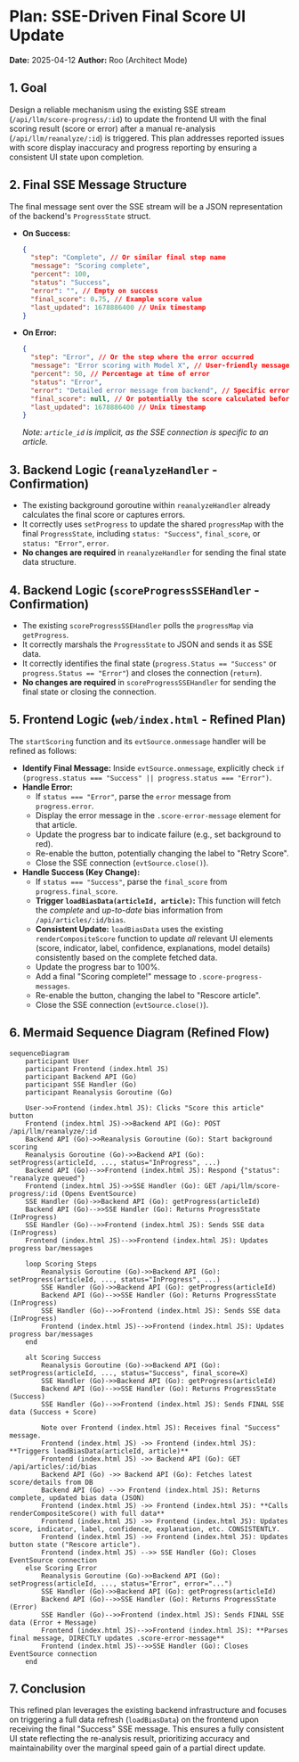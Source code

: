 # Plan: SSE-Driven Final Score UI Update

**Date:** 2025-04-12
**Author:** Roo (Architect Mode)

## 1. Goal

Design a reliable mechanism using the existing SSE stream (`/api/llm/score-progress/:id`) to update the frontend UI with the final scoring result (score or error) after a manual re-analysis (`/api/llm/reanalyze/:id`) is triggered. This plan addresses reported issues with score display inaccuracy and progress reporting by ensuring a consistent UI state upon completion.

## 2. Final SSE Message Structure

The final message sent over the SSE stream will be a JSON representation of the backend's `ProgressState` struct.

*   **On Success:**
    ```json
    {
      "step": "Complete", // Or similar final step name
      "message": "Scoring complete",
      "percent": 100,
      "status": "Success",
      "error": "", // Empty on success
      "final_score": 0.75, // Example score value
      "last_updated": 1678886400 // Unix timestamp
    }
    ```
*   **On Error:**
    ```json
    {
      "step": "Error", // Or the step where the error occurred
      "message": "Error scoring with Model X", // User-friendly message
      "percent": 50, // Percentage at time of error
      "status": "Error",
      "error": "Detailed error message from backend", // Specific error
      "final_score": null, // Or potentially the score calculated before the error, if applicable
      "last_updated": 1678886400 // Unix timestamp
    }
    ```
    *Note: `article_id` is implicit, as the SSE connection is specific to an article.*

## 3. Backend Logic (`reanalyzeHandler` - Confirmation)

*   The existing background goroutine within `reanalyzeHandler` already calculates the final score or captures errors.
*   It correctly uses `setProgress` to update the shared `progressMap` with the final `ProgressState`, including `status: "Success"`, `final_score`, or `status: "Error"`, `error`.
*   **No changes are required** in `reanalyzeHandler` for sending the final state data structure.

## 4. Backend Logic (`scoreProgressSSEHandler` - Confirmation)

*   The existing `scoreProgressSSEHandler` polls the `progressMap` via `getProgress`.
*   It correctly marshals the `ProgressState` to JSON and sends it as SSE data.
*   It correctly identifies the final state (`progress.Status == "Success"` or `progress.Status == "Error"`) and closes the connection (`return`).
*   **No changes are required** in `scoreProgressSSEHandler` for sending the final state or closing the connection.

## 5. Frontend Logic (`web/index.html` - Refined Plan)

The `startScoring` function and its `evtSource.onmessage` handler will be refined as follows:

*   **Identify Final Message:** Inside `evtSource.onmessage`, explicitly check `if (progress.status === "Success" || progress.status === "Error")`.
*   **Handle Error:**
    *   If `status === "Error"`, parse the `error` message from `progress.error`.
    *   Display the error message in the `.score-error-message` element for that article.
    *   Update the progress bar to indicate failure (e.g., set background to red).
    *   Re-enable the button, potentially changing the label to "Retry Score".
    *   Close the SSE connection (`evtSource.close()`).
*   **Handle Success (Key Change):**
    *   If `status === "Success"`, parse the `final_score` from `progress.final_score`.
    *   **Trigger `loadBiasData(articleId, article)`:** This function will fetch the *complete* and *up-to-date* bias information from `/api/articles/:id/bias`.
    *   **Consistent Update:** `loadBiasData` uses the existing `renderCompositeScore` function to update *all* relevant UI elements (score, indicator, label, confidence, explanations, model details) consistently based on the complete fetched data.
    *   Update the progress bar to 100%.
    *   Add a final "Scoring complete!" message to `.score-progress-messages`.
    *   Re-enable the button, changing the label to "Rescore article".
    *   Close the SSE connection (`evtSource.close()`).

## 6. Mermaid Sequence Diagram (Refined Flow)

```mermaid
sequenceDiagram
    participant User
    participant Frontend (index.html JS)
    participant Backend API (Go)
    participant SSE Handler (Go)
    participant Reanalysis Goroutine (Go)

    User->>Frontend (index.html JS): Clicks "Score this article" button
    Frontend (index.html JS)->>Backend API (Go): POST /api/llm/reanalyze/:id
    Backend API (Go)->>Reanalysis Goroutine (Go): Start background scoring
    Reanalysis Goroutine (Go)->>Backend API (Go): setProgress(articleId, ..., status="InProgress", ...)
    Backend API (Go)-->>Frontend (index.html JS): Respond {"status": "reanalyze queued"}
    Frontend (index.html JS)->>SSE Handler (Go): GET /api/llm/score-progress/:id (Opens EventSource)
    SSE Handler (Go)->>Backend API (Go): getProgress(articleId)
    Backend API (Go)-->>SSE Handler (Go): Returns ProgressState (InProgress)
    SSE Handler (Go)-->>Frontend (index.html JS): Sends SSE data (InProgress)
    Frontend (index.html JS)-->>Frontend (index.html JS): Updates progress bar/messages

    loop Scoring Steps
        Reanalysis Goroutine (Go)->>Backend API (Go): setProgress(articleId, ..., status="InProgress", ...)
        SSE Handler (Go)->>Backend API (Go): getProgress(articleId)
        Backend API (Go)-->>SSE Handler (Go): Returns ProgressState (InProgress)
        SSE Handler (Go)-->>Frontend (index.html JS): Sends SSE data (InProgress)
        Frontend (index.html JS)-->>Frontend (index.html JS): Updates progress bar/messages
    end

    alt Scoring Success
        Reanalysis Goroutine (Go)->>Backend API (Go): setProgress(articleId, ..., status="Success", final_score=X)
        SSE Handler (Go)->>Backend API (Go): getProgress(articleId)
        Backend API (Go)-->>SSE Handler (Go): Returns ProgressState (Success)
        SSE Handler (Go)-->>Frontend (index.html JS): Sends FINAL SSE data (Success + Score)

        Note over Frontend (index.html JS): Receives final "Success" message.
        Frontend (index.html JS) ->> Frontend (index.html JS): **Triggers loadBiasData(articleId, article)**
        Frontend (index.html JS) ->> Backend API (Go): GET /api/articles/:id/bias
        Backend API (Go) ->> Backend API (Go): Fetches latest score/details from DB
        Backend API (Go) -->> Frontend (index.html JS): Returns complete, updated bias data (JSON)
        Frontend (index.html JS) ->> Frontend (index.html JS): **Calls renderCompositeScore() with full data**
        Frontend (index.html JS) ->> Frontend (index.html JS): Updates score, indicator, label, confidence, explanation, etc. CONSISTENTLY.
        Frontend (index.html JS) ->> Frontend (index.html JS): Updates button state ("Rescore article").
        Frontend (index.html JS) -->> SSE Handler (Go): Closes EventSource connection
    else Scoring Error
        Reanalysis Goroutine (Go)->>Backend API (Go): setProgress(articleId, ..., status="Error", error="...")
        SSE Handler (Go)->>Backend API (Go): getProgress(articleId)
        Backend API (Go)-->>SSE Handler (Go): Returns ProgressState (Error)
        SSE Handler (Go)-->>Frontend (index.html JS): Sends FINAL SSE data (Error + Message)
        Frontend (index.html JS)-->>Frontend (index.html JS): **Parses final message, DIRECTLY updates .score-error-message**
        Frontend (index.html JS)-->>SSE Handler (Go): Closes EventSource connection
    end
```

## 7. Conclusion

This refined plan leverages the existing backend infrastructure and focuses on triggering a full data refresh (`loadBiasData`) on the frontend upon receiving the final "Success" SSE message. This ensures a fully consistent UI state reflecting the re-analysis result, prioritizing accuracy and maintainability over the marginal speed gain of a partial direct update.